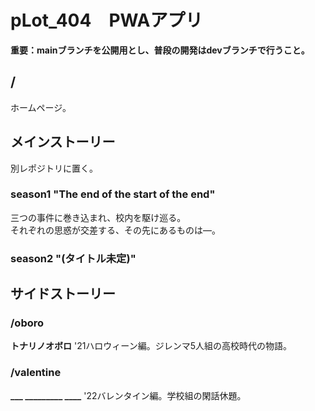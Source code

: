 # pLot_404　PWAアプリ

__重要：mainブランチを公開用とし、普段の開発はdevブランチで行うこと。__

## /

ホームページ。
## メインストーリー
別レポジトリに置く。

### season1 "The end of the start of the end"
三つの事件に巻き込まれ、校内を駆け巡る。  
それぞれの思惑が交差する、その先にあるものは―。

### season2 "(タイトル未定)"

## サイドストーリー
### /oboro

__トナリノオボロ__
'21ハロウィーン編。ジレンマ5人組の高校時代の物語。

### /valentine

**\_\_\_ \_\_\_\_\_\_\_\_\_ \_\_\_\_**
'22バレンタイン編。学校組の閑話休題。

